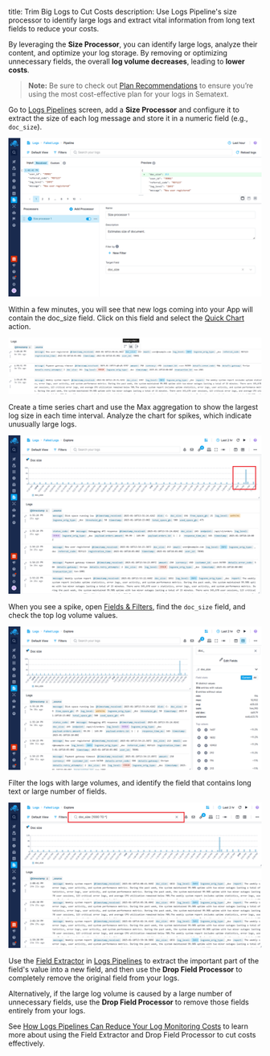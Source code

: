 title: Trim Big Logs to Cut Costs
description: Use Logs Pipeline's size processor to identify large logs and extract vital information from long text fields to reduce your costs.

By leveraging the **Size Processor**, you can identify large logs, analyze their content, and optimize your log storage. By removing or optimizing unnecessary fields, the overall **log volume decreases**, leading to **lower costs**.

> **Note:** Be sure to check out [Plan Recommendations](/docs/logs/plan-recommendations/) to ensure you’re using the most cost-effective plan for your logs in Sematext.

Go to [Logs Pipelines](/docs/logs/pipelines/) screen, add a **Size Processor** and configure it to extract the size of each log message and store it in a numeric field (e.g., `doc_size`).

![Logs Pipelines Size Processor](/docs/images/logs/pipelines/size_processor.png)

Within a few minutes, you will see that new logs coming into your App will contain the doc_size field. Click on this field and select the [Quick Chart](/docs/logs/logs-table-quick-actions/#quick-chart) action.

![Logs Pipelines Size Processor](/docs/images/logs/pipelines/size_processor_quick_chart.png)

Create a time series chart and use the Max aggregation to show the largest log size in each time interval. Analyze the chart for spikes, which indicate unusually large logs.

![Logs Pipelines Size Processor](/docs/images/logs/pipelines/size_processor_spike.png)

When you see a spike, open [Fields & Filters](https://sematext.com/docs/logs/fields/#fields-structure), find the `doc_size` field, and check the top log volume values.

![Logs Pipelines Size Processor](/docs/images/logs/pipelines/size_processor_f&f.png)

Filter the logs with large volumes, and identify the field that contains long text or large number of fields.

![Logs Pipelines Size Processor](/docs/images/logs/pipelines/size_processor_query_large_docs.png)

Use the [Field Extractor](/docs/logs/field-extractor-processor/) in [Logs Pipelines](/docs/logs/pipelines/) to extract the important part of the field's value into a new field, and then use the **Drop Field Processor** to completely remove the original field from your logs.

Alternatively, if the large log volume is caused by a large number of unnecessary fields, use the **Drop Field Processor** to remove those fields entirely from your logs.

See [How Logs Pipelines Can Reduce Your Log Monitoring Costs](/docs/logs/reduce-costs-with-pipelines/) to learn more about using the Field Extractor and Drop Field Processor to cut costs effectively.
